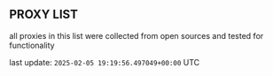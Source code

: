 ## PROXY LIST

all proxies in this list were collected from open sources and tested for functionality

last update: `2025-02-05 19:19:56.497049+00:00` UTC